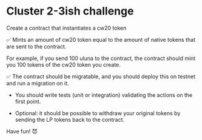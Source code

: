 # Cluster 2-3ish challenge

Create a contract that instantiates a cw20 token

✅ Mints an amount of cw20 token equal to the amount of native tokens that are sent to the contract.

For example, if you send 100 uluna to the contract, the contract should mint you 100 tokens of the cw20 token you create.

✅ The contract should be migratable, and you should deploy this on testnet and run a migration on it.

- You should write tests (unit or integration) validating the actions on the first point. 

- Optional: it should be possible to withdraw your original tokens by sending the LP tokens back to the contract.

Have fun! 😈
